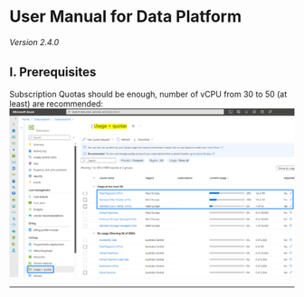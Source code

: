 # User Manual for Data Platform

###### Version 2.4.0

## I. Prerequisites

Subscription Quotas should be enough, number of vCPU from 30 to 50 (at least) are recommended:  
![subscription_quotas](imgs/subscription_quotas.png "")  

---
